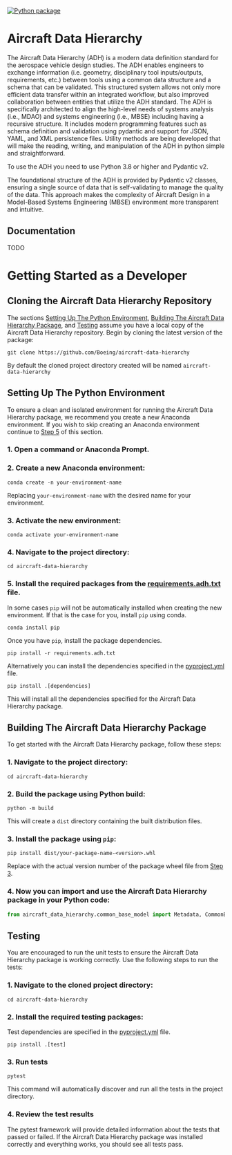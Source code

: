 [![Python package](https://github.com/Boeing/aircraft-data-hierarchy/actions/workflows/python-package.yml/badge.svg)](https://github.com/Boeing/aircraft-data-hierarchy/actions/workflows/python-package.yml)

# Aircraft Data Hierarchy

The Aircraft Data Hierarchy (ADH) is a modern data definition standard for the aerospace vehicle design studies. The ADH enables engineers to exchange information (i.e. geometry, disciplinary tool inputs/outputs, requirements, etc.) between tools using a common data structure and a schema that can be validated. This structured system allows not only more efficient data transfer within an integrated workflow, but also improved collaboration between entities that utilize the ADH standard. The ADH is specifically architected to align the high-level needs of systems analysis (i.e., MDAO) and systems engineering (i.e., MBSE) including having a recursive structure. It includes modern programming features such as schema definition and validation using pydantic and support for JSON, YAML, and XML persistence files. Utility methods are being developed that will make the reading, writing, and manipulation of the ADH in python simple and straightforward.

To use the ADH you need to use Python 3.8 or higher and Pydantic v2. 

The foundational structure of the ADH is provided by Pydantic v2 classes, ensuring a single source of data that is self-validating to manage the quality of the data. This approach makes the complexity of Aircraft Design in a Model-Based Systems Engineering (MBSE) environment more transparent and intuitive.

## Documentation

TODO

# Getting Started as a Developer

## Cloning the Aircraft Data Hierarchy Repository

The sections [Setting Up The Python Environment](#setting-up-the-python-environment), [Building The Aircraft Data Hierarchy Package](#building-the-aircraft-data-hierarchy-package), and [Testing](#testing) assume you have a local copy of the Aircraft Data Hierarchy repository. Begin by cloning the latest version of the package: 

```shell
git clone https://github.com/Boeing/aircraft-data-hierarchy
```

By default the cloned project directory created will be named `aircraft-data-hierarchy`

## Setting Up The Python Environment

To ensure a clean and isolated environment for running the Aircraft Data Hierarchy package, we recommend you create a new Anaconda environment. If you wish to skip creating an Anaconda environment continue to [Step 5](#4-install-the-required-packages-from-the-requirementsadhtxt-file) of this section.

### 1. Open a command or Anaconda Prompt.

### 2. Create a new Anaconda environment:

```shell
conda create -n your-environment-name
```

Replacing `your-environment-name` with the desired name for your environment. 

### 3. Activate the new environment:

```shell
conda activate your-environment-name
```

### 4. Navigate to the project directory:

```shell
cd aircraft-data-hierarchy
```

### 5. Install the required packages from the [requirements.adh.txt](requirements.adh.txt) file.

In some cases `pip` will not be automatically installed when creating the new environment. If that is the case for you, install `pip` using conda.

```shell
conda install pip
```

Once you have `pip`, install the package dependencies.

```shell
pip install -r requirements.adh.txt
```

Alternatively you can install the dependencies specified in the [pyproject.yml](pyproject.yml) file.

```shell
pip install .[dependencies]
```

This will install all the dependencies specified for the Aircraft Data Hierarchy package.

## Building The Aircraft Data Hierarchy Package

To get started with the Aircraft Data Hierarchy package, follow these steps:

### 1. Navigate to the project directory:

```shell
cd aircraft-data-hierarchy
```

### 2. Build the package using Python build:

```shell
python -m build
```

This will create a `dist` directory containing the built distribution files.

### 3. Install the package using `pip`:

```shell
pip install dist/your-package-name-<version>.whl
```

Replace <version> with the actual version number of the package wheel file from [Step 3](#3-build-the-package-using-python-build).

### 4. Now you can import and use the Aircraft Data Hierarchy package in your Python code:

```python
from aircraft_data_hierarchy.common_base_model import Metadata, CommonBaseModel
```

## Testing

You are encouraged to run the unit tests to ensure the Aircraft Data Hierarchy package is working correctly. Use the following steps to run the tests:

### 1. Navigate to the cloned project directory:

```shell
cd aircraft-data-hierarchy
```

### 2. Install the required testing packages:

Test dependencies are specified in the [pyproject.yml](pyproject.toml) file.

```shell
pip install .[test]
```
 
### 3. Run tests

```
pytest
```

This command will automatically discover and run all the tests in the project directory.

### 4. Review the test results

The pytest framework will provide detailed information about the tests that passed or failed. If the Aircraft Data Hierarchy package was installed correctly and everything works, you should see all tests pass.

